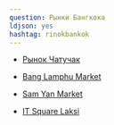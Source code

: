 ```yaml
---
question: Рынки Бангкока 
ldjson: yes
hashtag: rinokbankok
---
```


* [Рынок Чатучак](https://maps.app.goo.gl/WK35RaoTVBqC1PpX8)


* [Bang Lamphu Market](https://maps.app.goo.gl/b9Cu6ttFG4Ekin878)


* [Sam Yan Market](https://maps.app.goo.gl/to3mvxzUWZoDfemG7)

* [IT Square Laksi](https://goo.gl/maps/412DEFRvyVzeVByy5)
 
